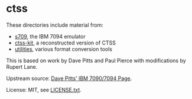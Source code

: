 # ctss

These directories include material from:

* [s709](s709-readme.txt), the IBM 7094 emulator
* [ctss-kit](ctss-kit-readme.txt), a reconstructed version of CTSS
* [utilities](utilities-readme.txt), various format conversion tools

This is based on work by Dave Pitts and Paul Pierce with modifications
by Rupert Lane.

Upstream source: [Dave Pitts' IBM 7090/7094 Page](https://cozx.com/dpitts/ibm7090.html).

License: MIT, see [LICENSE.txt](LICENSE.txt).
